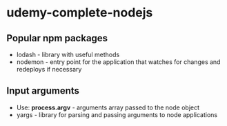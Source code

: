 # udemy-complete-nodejs

## Popular npm packages

* lodash - library with useful methods
* nodemon - entry point for the application that watches for changes and redeploys if necessary


## Input arguments

* Use: **process.argv** - arguments array passed to the node object
* yargs - library for parsing and passing arguments to node applications